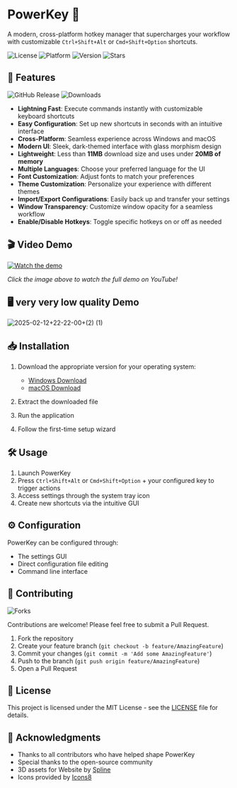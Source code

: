 # PowerKey 🎯  

A modern, cross-platform hotkey manager that supercharges your workflow with customizable `Ctrl+Shift+Alt` or `Cmd+Shift+Option` shortcuts.  

![License](https://img.shields.io/badge/license-MIT-blue.svg)  ![Platform](https://img.shields.io/badge/platform-Windows%20%7C%20macOS-lightgrey.svg)  ![Version](https://img.shields.io/badge/version-1.4.1-green.svg)  ![Stars](https://img.shields.io/github/stars/MxpleSticks/PowerKey.svg?style=social)  

## 🚀 Features  

![GitHub Release](https://img.shields.io/github/v/release/MxpleSticks/PowerKey)  ![Downloads](https://img.shields.io/github/downloads/MxpleSticks/PowerKey/total.svg)  

- **Lightning Fast**: Execute commands instantly with customizable keyboard shortcuts  
- **Easy Configuration**: Set up new shortcuts in seconds with an intuitive interface  
- **Cross-Platform**: Seamless experience across Windows and macOS  
- **Modern UI**: Sleek, dark-themed interface with glass morphism design  
- **Lightweight**: Less than **11MB** download size and uses under **20MB of memory**  
- **Multiple Languages**: Choose your preferred language for the UI  
- **Font Customization**: Adjust fonts to match your preferences  
- **Theme Customization**: Personalize your experience with different themes  
- **Import/Export Configurations**: Easily back up and transfer your settings  
- **Window Transparency**: Customize window opacity for a seamless workflow  
- **Enable/Disable Hotkeys**: Toggle specific hotkeys on or off as needed

## 🎬 Video Demo  

[![Watch the demo](https://img.youtube.com/vi/YOUR_VIDEO_ID/maxresdefault.jpg)](https://www.youtube.com/watch?v=YOUR_VIDEO_ID)  

*Click the image above to watch the full demo on YouTube!*  

## 🖥️ very very low quality Demo  

![2025-02-12+22-22-00+(2) (1)](https://github.com/user-attachments/assets/d060f068-ddaa-454e-8a27-a78a81594daa)

## 📥 Installation  

1. Download the appropriate version for your operating system:  
   - [Windows Download](https://github.com/user-attachments/files/18811552/PowerKeyV1.4.zip)  
   - [macOS Download](https://github.com/user-attachments/files/18777350/macsuperkey.zip)  

2. Extract the downloaded file  
3. Run the application  
4. Follow the first-time setup wizard  

## 🛠️ Usage  

1. Launch PowerKey  
2. Press `Ctrl+Shift+Alt` or `Cmd+Shift+Option` + your configured key to trigger actions  
3. Access settings through the system tray icon  
4. Create new shortcuts via the intuitive GUI  

## ⚙️ Configuration  

PowerKey can be configured through:  
- The settings GUI  
- Direct configuration file editing  
- Command line interface  

## 🤝 Contributing  

![Forks](https://img.shields.io/github/forks/MxpleSticks/PowerKey.svg?style=social)  

Contributions are welcome! Please feel free to submit a Pull Request.  

1. Fork the repository  
2. Create your feature branch (`git checkout -b feature/AmazingFeature`)  
3. Commit your changes (`git commit -m 'Add some AmazingFeature'`)  
4. Push to the branch (`git push origin feature/AmazingFeature`)  
5. Open a Pull Request  

## 📝 License  

This project is licensed under the MIT License - see the [LICENSE](LICENSE) file for details.  

## 🙏 Acknowledgments  

- Thanks to all contributors who have helped shape PowerKey  
- Special thanks to the open-source community  
- 3D assets for Website by [Spline](https://spline.design/)  
- Icons provided by [Icons8](https://icons8.com/)  
